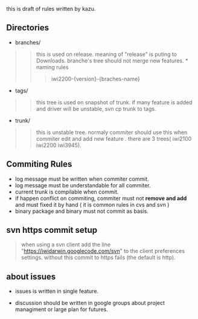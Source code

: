 this is draft of rules written by kazu.

## Directories ##
  * branches/
> > this is used on release. meaning of "release" is puting to Downloads.
> > branche's tree should not merge new features.
    * naming rules
> > > iwi2200-{version}-{braches-name}

  * tags/

> > this tree is used on snapshot of trunk.
> > if many feature is added and driver will be unstable,
> > svn cp trunk to tags.

  * trunk/
> > this is unstable tree. normaly commiter should use this when commiter edit and
> > add new feature .
> > there are 3 trees( iwi2100 iwi2200 iwi3945).


## Commiting Rules ##
  * log message must be written when commiter commit.
  * log message must be understandable for all commiter.
  * current trunk is compilable when  commit.
  * if happen conflict on commiting, commiter must not **remove and add** and must fixed it by hand ( it is common rules in cvs and svn )
  * binary package and binary must not commit as basis.

## svn https commit setup ##

> when using a svn client add the line "https://iwidarwin.googlecode.com/svn" to the client preferences settings.
without this commit to https fails (the default is http).


## about issues ##
  * issues is written in single feature.

  * discussion  should be written in google groups about project managiment or large plan for futures.
